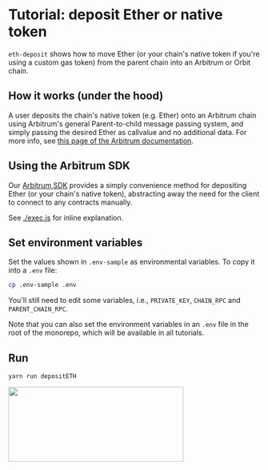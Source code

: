 # Tutorial: deposit Ether or native token

`eth-deposit` shows how to move Ether (or your chain's native token if you're using a custom gas token) from the parent chain into an Arbitrum or Orbit chain.

## How it works (under the hood)

A user deposits the chain's native token (e.g. Ether) onto an Arbitrum chain using Arbitrum's general Parent-to-child message passing system, and simply passing the desired Ether as callvalue and no additional data. For more info, see [this page of the Arbitrum documentation](https://docs.arbitrum.io/how-arbitrum-works/arbos/l1-l2-messaging#eth-deposits).

## Using the Arbitrum SDK

Our [Arbitrum SDK](https://github.com/OffchainLabs/arbitrum-sdk) provides a simply convenience method for depositing Ether (or your chain's native token), abstracting away the need for the client to connect to any contracts manually.

See [./exec.js](./scripts/exec.js) for inline explanation.

## Set environment variables

Set the values shown in `.env-sample` as environmental variables. To copy it into a `.env` file:

```bash
cp .env-sample .env
```

You'll still need to edit some variables, i.e., `PRIVATE_KEY`, `CHAIN_RPC` and `PARENT_CHAIN_RPC`.

Note that you can also set the environment variables in an `.env` file in the root of the monorepo, which will be available in all tutorials.

## Run

```
yarn run depositETH
```

<p align="left">
  <img width="350" height="150" src= "../../assets/logo.svg" />
</p>
